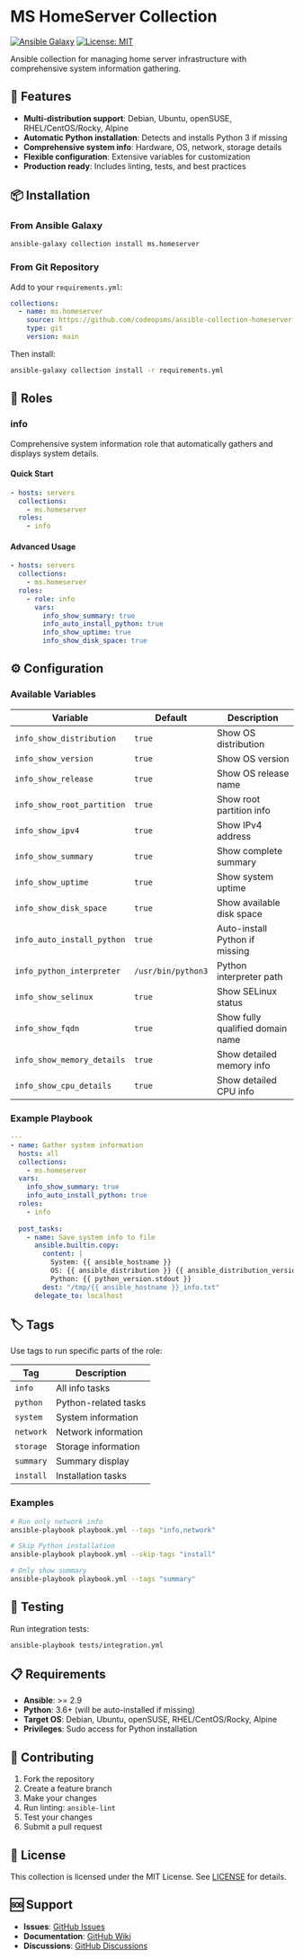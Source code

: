 # MS HomeServer Collection

[![Ansible Galaxy](https://img.shields.io/ansible/collection/ms/homeserver)](https://galaxy.ansible.com/ms/homeserver)
[![License: MIT](https://img.shields.io/badge/License-MIT-yellow.svg)](https://opensource.org/licenses/MIT)

Ansible collection for managing home server infrastructure with comprehensive system information gathering.

## 🚀 Features

- **Multi-distribution support**: Debian, Ubuntu, openSUSE, RHEL/CentOS/Rocky, Alpine
- **Automatic Python installation**: Detects and installs Python 3 if missing
- **Comprehensive system info**: Hardware, OS, network, storage details
- **Flexible configuration**: Extensive variables for customization
- **Production ready**: Includes linting, tests, and best practices

## 📦 Installation

### From Ansible Galaxy

```bash
ansible-galaxy collection install ms.homeserver
```

### From Git Repository

Add to your `requirements.yml`:

```yaml
collections:
  - name: ms.homeserver
    source: https://github.com/codeopsms/ansible-collection-homeserver
    type: git
    version: main
```

Then install:

```bash
ansible-galaxy collection install -r requirements.yml
```

## 🎯 Roles

### info

Comprehensive system information role that automatically gathers and displays system details.

#### Quick Start

```yaml
- hosts: servers
  collections:
    - ms.homeserver
  roles:
    - info
```

#### Advanced Usage

```yaml
- hosts: servers
  collections:
    - ms.homeserver
  roles:
    - role: info
      vars:
        info_show_summary: true
        info_auto_install_python: true
        info_show_uptime: true
        info_show_disk_space: true
```

## ⚙️ Configuration

### Available Variables

| Variable | Default | Description |
|----------|---------|-------------|
| `info_show_distribution` | `true` | Show OS distribution |
| `info_show_version` | `true` | Show OS version |
| `info_show_release` | `true` | Show OS release name |
| `info_show_root_partition` | `true` | Show root partition info |
| `info_show_ipv4` | `true` | Show IPv4 address |
| `info_show_summary` | `true` | Show complete summary |
| `info_show_uptime` | `true` | Show system uptime |
| `info_show_disk_space` | `true` | Show available disk space |
| `info_auto_install_python` | `true` | Auto-install Python if missing |
| `info_python_interpreter` | `/usr/bin/python3` | Python interpreter path |
| `info_show_selinux` | `true` | Show SELinux status |
| `info_show_fqdn` | `true` | Show fully qualified domain name |
| `info_show_memory_details` | `true` | Show detailed memory info |
| `info_show_cpu_details` | `true` | Show detailed CPU info |

### Example Playbook

```yaml
---
- name: Gather system information
  hosts: all
  collections:
    - ms.homeserver
  vars:
    info_show_summary: true
    info_auto_install_python: true
  roles:
    - info
  
  post_tasks:
    - name: Save system info to file
      ansible.builtin.copy:
        content: |
          System: {{ ansible_hostname }}
          OS: {{ ansible_distribution }} {{ ansible_distribution_version }}
          Python: {{ python_version.stdout }}
        dest: "/tmp/{{ ansible_hostname }}_info.txt"
      delegate_to: localhost
```

## 🏷️ Tags

Use tags to run specific parts of the role:

| Tag | Description |
|-----|-------------|
| `info` | All info tasks |
| `python` | Python-related tasks |
| `system` | System information |
| `network` | Network information |
| `storage` | Storage information |
| `summary` | Summary display |
| `install` | Installation tasks |

### Examples

```bash
# Run only network info
ansible-playbook playbook.yml --tags "info,network"

# Skip Python installation
ansible-playbook playbook.yml --skip-tags "install"

# Only show summary
ansible-playbook playbook.yml --tags "summary"
```

## 🧪 Testing

Run integration tests:

```bash
ansible-playbook tests/integration.yml
```

## 📋 Requirements

- **Ansible**: >= 2.9
- **Python**: 3.6+ (will be auto-installed if missing)
- **Target OS**: Debian, Ubuntu, openSUSE, RHEL/CentOS/Rocky, Alpine
- **Privileges**: Sudo access for Python installation

## 🤝 Contributing

1. Fork the repository
2. Create a feature branch
3. Make your changes
4. Run linting: `ansible-lint`
5. Test your changes
6. Submit a pull request

## 📄 License

This collection is licensed under the MIT License. See [LICENSE](LICENSE) for details.

## 🆘 Support

- **Issues**: [GitHub Issues](https://github.com/codeopsms/ansible-collection-homeserver/issues)
- **Documentation**: [GitHub Wiki](https://github.com/codeopsms/ansible-collection-homeserver/wiki)
- **Discussions**: [GitHub Discussions](https://github.com/codeopsms/ansible-collection-homeserver/discussions)
